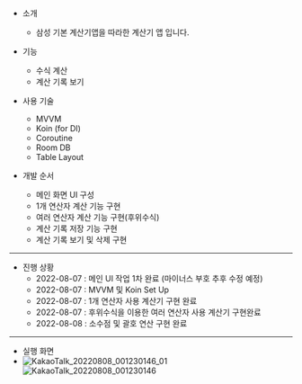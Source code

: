 - 소개
	- 삼성 기본 계산기앱을 따라한 계산기 앱 입니다.

- 기능
	- 수식 계산
	- 계산 기록 보기

- 사용 기술
	- MVVM
	- Koin (for DI)
	- Coroutine
	- Room DB
	- Table Layout
	
- 개발 순서
	- 메인 화면 UI 구성
	- 1개 연산자 계산 기능 구현
	- 여러 연산자 계산 기능 구현(후위수식)
	- 계산 기록 저장 기능 구현
	- 계산 기록 보기 및 삭제 구현

--- 
- 진행 상황
	- 2022-08-07 : 메인 UI 작업 1차 완료 (마이너스 부호 추후 수정 예정)
	- 2022-08-07 : MVVM 및 Koin Set Up
	- 2022-08-07 : 1개 연산자 사용 계산기 구현 완료
	- 2022-08-07 : 후위수식을 이용한 여러 연산자 사용 계산기 구현완료
	- 2022-08-08 : 소수점 및 괄호 연산 구현 완료

---
- 실행 화면
- ![KakaoTalk_20220808_001230146_01](https://user-images.githubusercontent.com/68932465/183297880-77fb2252-1fb0-4514-ace9-1d1b09c2a6f3.jpg)
![KakaoTalk_20220808_001230146](https://user-images.githubusercontent.com/68932465/183297881-6cacf55a-fa91-434b-9feb-584e0400c0f9.jpg)

